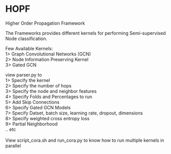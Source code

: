 # HOPF

Higher Order Propagation Framework 

The Frameworks provides different kernels for performing Semi-supervised Node classification.

Few Available Kernels: </br>
1> Graph Convolutional Networks (GCN)  </br>
2> Node Information Preserving Kernel </br>
3> Gated GCN </br>


view parser.py to </br>
1> Specify the kernel </br>
2> Specify the number of hops </br>
3> Specify the node and neighbor features </br>
4> Specify Folds and Percentages to run </br>
5> Add Skip Connections </br>
6> Specify Gated GCN Models </br>
7> Specify Datset, batch size, learning rate, dropout, dimensions </br>
8> Specify weighted cross entropy loss </br>
9> Partial Neighborhood </br>
.. etc </br>
</br>
View script_cora.sh and run_cora.py to know how to run multiple kernels in parallel  